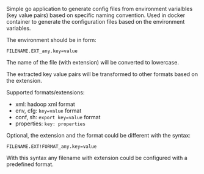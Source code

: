 

Simple go application to generate config files from environment varialbles (key value pairs) based on specific naming convention. Used in docker container to generate the configuration files based on the environment variables.

The environment should be in form:

```
FILENAME.EXT_any.key=value
```

The name of the file (with extension) will be converted to lowercase.

The extracted key value pairs will be transformed to other formats based on the extension. 

Supported formats/extensions:

 * xml: hadoop xml format
 * env, cfg: `key=value` format
 * conf, sh: `export key=value` format
 * properties: `key: properties`

Optional, the extension and the format could be different with the syntax:

```
FILENAME.EXT!FORMAT_any.key=value
```

With this syntax any filename with extension could be configured with a predefined format.

